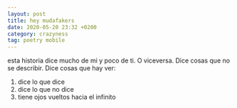 ```yaml
---
layout: post
title: hey mudafakers
date: 2020-05-20 23:32 +0200
category: crazyness
tag: poetry mobile
---
```

esta historia dice mucho de mi y poco de ti. O viceversa. Dice cosas que no se describir. Dice cosas que hay ver:

1. dice lo que dice
2. dice lo que no dice
3. tiene ojos vueltos hacia el infinito
